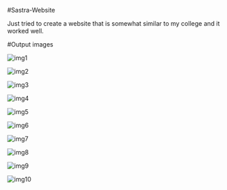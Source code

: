 #Sastra-Website


Just tried to create a website that is somewhat similar to my college and it worked well.


#Output images 


![img1](https://user-images.githubusercontent.com/94623409/216901644-dadb6a1c-2254-4573-87f7-6685df0d6bd4.png)

![img2](https://user-images.githubusercontent.com/94623409/216901665-b843f163-28c3-4564-bf64-8b162777cd88.png)

![img3](https://user-images.githubusercontent.com/94623409/216901696-3373ffeb-a175-4269-b679-5777f85d7eeb.png)

![img4](https://user-images.githubusercontent.com/94623409/216901715-72c1582e-9b39-4970-a686-3c42e79195cc.png)

![img5](https://user-images.githubusercontent.com/94623409/216901739-3e0ce247-40fc-49e2-89fe-28e07fa6bbc3.png)

![img6](https://user-images.githubusercontent.com/94623409/216901870-2e910004-1bba-4471-aef5-650281c068dd.png)

![img7](https://user-images.githubusercontent.com/94623409/216901888-4de655fd-1ce4-4277-af95-e57b6aaef1e3.png)

![img8](https://user-images.githubusercontent.com/94623409/216901929-64060495-7d6a-44b6-8a12-e02d162b35d6.png)

![img9](https://user-images.githubusercontent.com/94623409/216901948-6920764b-7e4e-4d1e-9128-e46f684fe062.png)

![img10](https://user-images.githubusercontent.com/94623409/216901985-3ecda9e0-11ff-4633-9c3a-1f2ec697e8ff.png)
